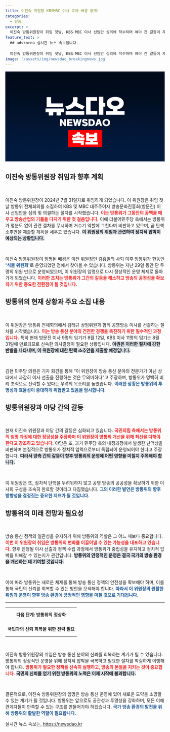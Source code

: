 ```yaml
---
title: 이진숙 위원장 KBSMBC 이사 교체 배경 공개!
categories:
  - 방송
excerpt: >
  이진숙 방통위원장이 취임 첫날, KBS·MBC 이사 선임안 심의에 착수하며 여야 간 갈등이 재점화됐다. 더불어민주당은 탄핵소추안을 제출하며 강력 반발, 방통위 2인 체제 논란이 뜨거워지고 있다.
feature_text: >
  ## adskorea 실시간 뉴스 속보입니다.

  이진숙 방통위원장이 취임 첫날, KBS·MBC 이사 선임안 심의에 착수하며 여야 간 갈등이 재점화됐다. 더불어민주당은 탄핵소추안을 제출하며 강력 반발, 방통위 2인 체제 논란이 뜨거워지고 있다.
image: '/assets/img/newsdao_breakingnews.jpg'
---
```


<p><img src="/assets/img/newsdao_breakingnews.jpg" alt="adskorea 속보" /></p>

<h2 data-ke-size="size26">이진숙 방통위원장 취임과 향후 계획</h2>

<p data-ke-size="size16">&nbsp;</p>  

<p>이진숙 방통위원장이 2024년 7월 31일자로 취임하게 되었습니다. 이 위원장은 취임 첫날 방통위 전체회의를 소집하여 KBS 및 MBC 대주주이자 방송문화진흥회(방문진) 이사 선임안을 심의 및 의결하는 절차를 시작했습니다. <b><span style="color: #ee2323;">이는 방통위가 그동안의 공백을 메우고 방송산업의 기틀을 다지기 위한 첫 걸음입니다.</span></b> 이에 더불어민주당 측에서는 방통위가 명분도 없이 관련 절차를 무시하며 거수기 역할에 그친다며 비판하고 있으며, 곧 탄핵소추안을 제출할 계획을 세우고 있습니다. <b><span style="background-color: #21538527;">이 위원장의 취임과 관련하여 정치적 압박이 예상되는 상황입니다.</span></b> </p>

<p data-ke-size="size16">&nbsp;</p>  

<p>이진숙 방통위원장이 임명된 배경은 이전 위원장인 김홍일의 사퇴 이후 방통위가 한동안 <b><span style="color: #1a5490;">'식물 위원회'</span></b>로 운영되었던 점에서 찾아볼 수 있습니다. 방통위는 지난 29일 동안 단 두 명의 위원 만으로 운영되었으며, 이 위원장의 임명으로 다시 정상적인 운영 체제로 돌아가게 되었습니다. <b><span style="color: #ee2323;">이러한 조치는 방통위가 그간의 갈등을 해소하고 방송의 공정성을 확보하기 위한 중요한 전환점이 될 것입니다.</span></b> </p>

<h2 data-ke-size="size26">방통위의 현재 상황과 주요 소집 내용</h2>

<p data-ke-size="size16">&nbsp;</p>  

<p>이 위원장은 방통위 전체회의에서 김태규 상임위원과 함께 공영방송 이사를 선출하는 절차를 시작했습니다. <b><span style="color: #ee2323;">이는 방송 통신 분야의 건전한 경쟁을 촉진하기 위한 필수적인 과정입니다.</span></b> 특히 현재 방문진 이사 9명의 임기가 8월 12일, KBS 이사 11명의 임기는 8월 31일에 만료되므로 신속한 의사결정이 필요한 상황입니다. <b><span style="background-color: #21538527;">야권은 이러한 절차에 강한 반발을 나타내며, 이 위원장에 대한 탄핵 소추안을 제출할 예정입니다.</span></b></p>

<p data-ke-size="size16">&nbsp;</p>  

<p>김현 민주당 의원은 기자 회견을 통해 “이 위원장이 방송 통신 분야의 전문가가 아닌 상태에서 과감히 이사 선출을 진행하는 것은 무의미하다”고 주장하며, 방통위가 명백히 비리 조직으로 전락할 수 있다는 우려의 목소리를 높였습니다. <b><span style="color: #1a5490;">이러한 상황은 방통위의 투명성과 효율성이 중대하게 위협받고 있음을 암시합니다.</span></b> </p>

<h2 data-ke-size="size26">방통위원장과 야당 간의 갈등</h2>

<p data-ke-size="size16">&nbsp;</p>  

<p>현재 이진숙 위원장과 야당 간의 갈등은 심화되고 있습니다. <b><span style="color: #ee2323;">국민의힘 측에서는 방통위의 임명 과정에 대한 정당성을 주장하며 이 위원장이 방통위 개선을 위해 최선을 다해야 한다고 강조하고 있습니다.</span></b> 야당은 또, 과거 민주당 측의 내정과정에서 발생한 난맥상을 비판하며 본질적으로 방통위가 정치적 압력으로부터 독립되어 운영되어야 한다고 주장합니다. <b><span style="background-color: #21538527;">따라서 양측 간의 갈등이 향후 방통위의 운영에 어떤 영향을 미칠지 주목해야 합니다.</span></b></p>

<p data-ke-size="size16">&nbsp;</p>  

<p>이 위원장은 또, 정치적 탄핵을 두려워하지 않고 공영 방송의 공공성을 확보하기 위한 이사회 구성을 조속히 완료할 것이라고 다짐했습니다. <b><span style="color: #1a5490;">그의 이러한 발언은 방통위의 향후 방향성을 결정짓는 중요한 지표가 될 것입니다.</span></b> </p>

<h2 data-ke-size="size26">방통위의 미래 전망과 필요성</h2>

<p data-ke-size="size16">&nbsp;</p>  

<p>방송 통신 정책의 일관성을 유지하기 위해 방통위의 역할은 그 어느 때보다 중요합니다. <b><span style="color: #ee2323;">이번 이 위원장의 취임은 방통위의 변화를 이끌어낼 수 있는 가능성을 내포하고 있습니다.</span></b> 향후 진행될 이사 선출과 정책 수립 과정에서 방통위가 중립성을 유지하고 정치적 압박을 피해갈 수 있는지가 관건입니다. <b><span style="background-color: #21538527;">방통위의 안정적인 운영은 결국 국가의 방송 환경을 개선하는 데 기여할 것입니다.</span></b></p>

<p data-ke-size="size16">&nbsp;</p>  

<p>이에 따라 방통위는 새로운 체제를 통해 방송 통신 정책의 안전성을 확보해야 하며, 이를 통해 국민의 신뢰를 회복할 수 있는 방안을 모색해야 합니다. <b><span style="color: #1a5490;">따라서 이 위원장의 원활한 취임과 운영이 향후 방송 환경에 긍정적인 영향을 미칠 것으로 기대됩니다.</span></b></p>

<hr/> 

<table style="width: 100%; border-collapse: collapse;"> 
<tr style="height: 40px;"> 
<td style="text-align: center; height: 40px;"><b>다음 단계: 방통위의 정상화</b></td> 
</tr> 
<tr style="height: 40px;"> 
<td style="text-align: center; height: 40px;"><b>국민과의 신뢰 회복을 위한 전략 필요</b></td> 
</tr> 
</table> 

<p data-ke-size="size16">&nbsp;</p>  

<p>이진숙 방통위원장의 취임은 방송 통신 분야의 신뢰를 회복하는 계기가 될 수 있습니다. 방통위의 정상적인 운영을 위해 정치적 압박을 극복하고 필요한 절차를 착실하게 이행해야 합니다. <b><span style="color: #ee2323;">방통위가 필요한 정책을 신속히 실행하고, 방송의 본질을 지키는 것이 중요합니다.</span></b> <b><span style="background-color: #21538527;">국민의 신뢰를 얻기 위한 방통위의 노력은 이제 시작에 불과합니다.</span></b> </p>

<p data-ke-size="size16">&nbsp;</p>  

<p>결론적으로, 이진숙 방통위원장의 임명은 방송 통신 운영에 있어 새로운 도약을 소망할 수 있는 계기가 될 것입니다. 방통위는 앞으로도 공관성과 투명성을 강화하며, 모든 이해관계자들이 만족할 수 있는 구조를 만들어가야 하겠습니다. <b><span style="color: #1a5490;">국가 방송 환경의 발전을 위해 방통위의 활발한 역할이 필요합니다.</span></b></p>
실시간 뉴스 속보는, <a href="https://newsdao.kr" rel="dofollow">https://newsdao.kr</a>


